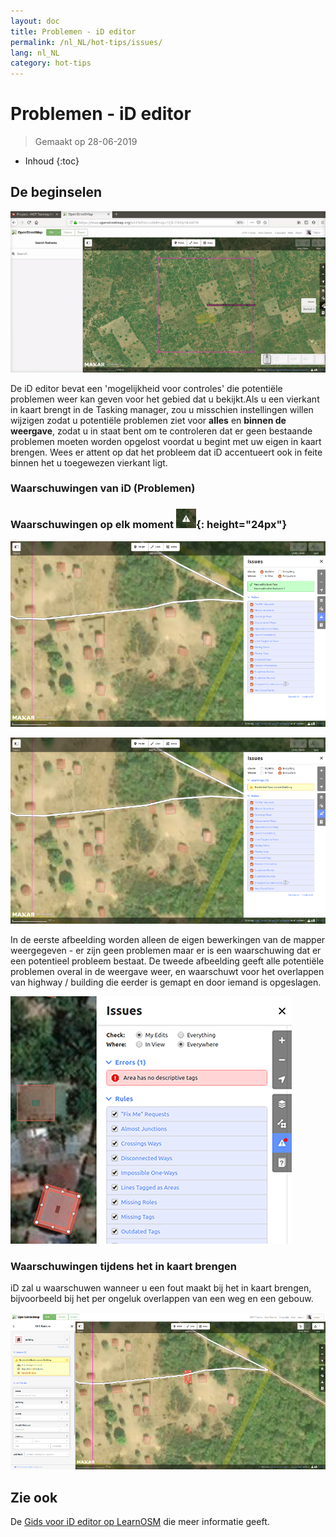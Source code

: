 ```yaml
---
layout: doc
title: Problemen - iD editor
permalink: /nl_NL/hot-tips/issues/
lang: nl_NL
category: hot-tips
---
```


Problemen - iD editor
============

> Gemaakt op 28-06-2019  

- Inhoud
{:toc}

De beginselen
--------------

![issues][]

De iD editor bevat een 'mogelijkheid voor controles' die potentiële problemen weer kan geven voor het gebied dat u bekijkt.Als u een vierkant in kaart brengt in de Tasking manager, zou u misschien instellingen willen wijzigen zodat u potentiële problemen ziet voor **alles** en **binnen de weergave**, zodat u in staat bent om te controleren dat er geen bestaande problemen moeten worden opgelost voordat u begint met uw eigen in kaart brengen. Wees er attent op dat het probleem dat iD accentueert ook in feite binnen het u toegewezen vierkant ligt.  

### Waarschuwingen van iD (Problemen) ###

### Waarschuwingen op elk moment ![id issues icon]{: height="24px"}

![id issues][]

![id issues everywhere][]

In de eerste afbeelding worden alleen de eigen bewerkingen van de mapper weergegeven - er zijn geen problemen maar er is een waarschuwing dat er een potentieel probleem bestaat. De tweede afbeelding geeft alle potentiële problemen overal in de weergave weer, en waarschuwt voor het overlappen van highway / building die eerder is gemapt en door iemand is opgeslagen.  

![Error][]

### Waarschuwingen tijdens het in kaart brengen

iD zal u waarschuwen wanneer u een fout maakt bij het in kaart brengen, bijvoorbeeld bij het per ongeluk overlappen van een weg en een gebouw.  

![warn when mapping][]

Zie ook  
---------

De [Gids voor iD editor op LearnOSM](/nl_NL/beginner/id-editor/) die meer informatie geeft.  


[issues]:/images/hot-tips/issues.gif "Tasking Manager selecting a square and loading into the iD editor"
[keymon]:/images/hot-tips/keymon.png
[id issues icon]: /images/hot-tips/id-issues.png
[warn when mapping]: /images/hot-tips/20190625-warn-when-mapping.png
[id issues]: /images/hot-tips/20190625-id-issues.png
[id issues everywhere]: /images/hot-tips/20190625-id-issues-everywhere.png
[Error]: /images/beginner/id-editor_error.png

